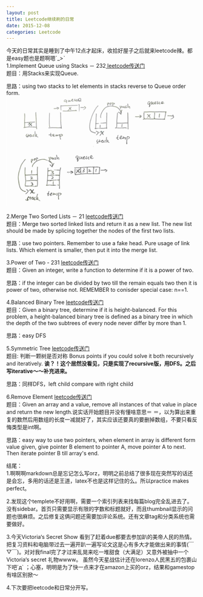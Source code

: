 ```yaml
---
layout: post
title: Leetcode继续刷的日常
date: 2015-12-08
categories: Leetcode
---
```


今天的日常其实是睡到了中午12点才起床，收拾好屋子之后就来leetcode辣。都是easy题也是题啊嗯ˊ_>ˋ<br/>
1.Implement Queue using Stacks － 232[ leetcode传送门](https://leetcode.com/problems/implement-queue-using-stacks/)<br/>
题目：用Stacks来实现Queue.

思路：using two stacks to let elements in stacks reverse to Queue order form. 
<img src="/images/postimg/2015-12-08-lc232-sol.png" class="fit image">

2.Merge Two Sorted Lists － 21 [leetcode传送门](https://leetcode.com/problems/merge-two-sorted-lists/)<br/>
题目：Merge two sorted linked lists and return it as a new list. The new list should be made by splicing together the nodes of the first two lists.

思路：use two pointers. Remember to use a fake head. Pure usage of link lists. Which element is smaller, then put it into the merge list.

3.Power of Two - 231 [leetcode传送门](https://leetcode.com/problems/power-of-two/)<br/>
题目：Given an integer, write a function to determine if it is a power of two.

思路：if the integer can be divided by two till the remain equals two then it is power of two, otherwise not. REMEMBER to conisder special case: n==1.

4.Balanced Binary Tree [leetcode传送门](https://leetcode.com/problems/balanced-binary-tree/)<br/>
题目：Given a binary tree, determine if it is height-balanced.
For this problem, a height-balanced binary tree is defined as a binary tree in which the depth of the two subtrees of every node never differ by more than 1.

思路：easy DFS

5.Symmetric Tree [leetcode传送门](https://leetcode.com/problems/symmetric-tree/)<br/>
题目: 判断一颗树是否对称
Bonus points if you could solve it both recursively and iteratively.
**诶？！这个居然没看见，只是实现了recursive版，用DFS。之后写iterative～～补充进来。**

思路：同样DFS，left child compare with right chiild

6.Remove Element [leetcode传送门](https://leetcode.com/problems/remove-element/)<br/>
题目：Given an array and a value, remove all instances of that value in place and return the new length.说实话开始题目并没有懂啥意思＝ ＝，以为算出来重复的数然后用数组的长度一减就好了，其实应该还要真的要删掉数组，不要只看反悔类型是int啊。

思路：easy way to use two pointers, when element in array is different form value given, give pointer B element to pointer A, move pointer A to next. Then iterate pointer B till array's end.

结尾：<br/>
1.啊啊啊markdown总是忘记怎么写orz，明明之前总结了很多现在突然写的话还是会忘，多用的话还是王道，latex不也是这样记住的么。所以practice makes perfect。

2.发现这个templete不好用啊，需要一个索引列表来找每篇blog完全乱进去了。没有sidebar。首页只需要显示有限的字数和标题就好，而且thumbnail显示的问题也很麻烦。之后修复这俩问题还需要加评论系统。还有文章tag和分类系统也需要做好。

3.今天Victoria‘s Secret Show 看到了赶着due都要去参加趴的美帝人民的热情。把复习资料和电脑带过去一遍开趴一遍写论文这是心有多大才能做出来的事情(￣▽￣)。对对我final完了才过来乱晃来吃一堆甜食（大满足）又意外被抽中一个Victoria‘s secret 礼物wwww。 虽然今天星战估计还在lorenzo人民黑五的包裹山下吧´д` ；心塞，明明是为了快一点来才在amazon上买的orz，结果和gamestop有啥区别掀～

4.下次要把leetcode和日常分开写。